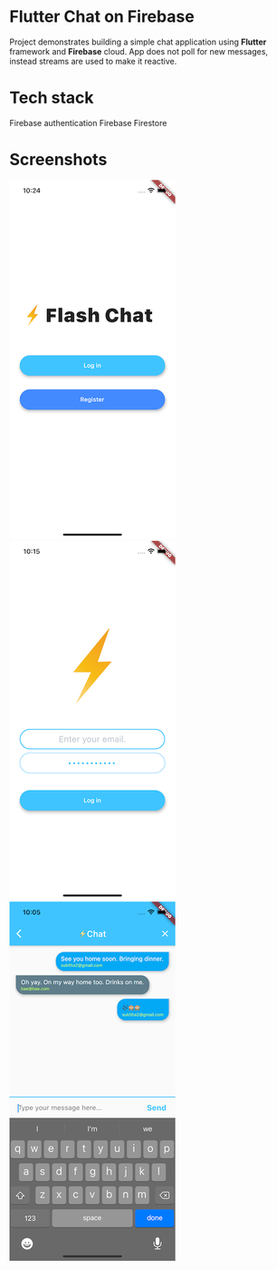 # Flutter Chat on Firebase

Project demonstrates building a simple chat application using **Flutter** framework and **Firebase** cloud. App does not poll for new messages, instead streams are used to make it reactive.

# Tech stack
Firebase authentication
Firebase Firestore

# Screenshots
![alt text](screenshots/img3.png)   ![alt text](screenshots/img2.png)   ![alt text](screenshots/img1.png)
